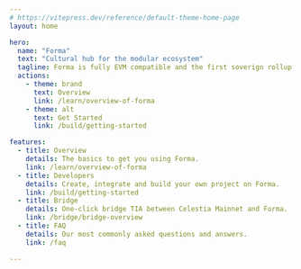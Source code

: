 ```yaml
---
# https://vitepress.dev/reference/default-theme-home-page
layout: home

hero:
  name: "Forma"
  text: "Cultural hub for the modular ecosystem"
  tagline: Forma is fully EVM compatible and the first soverign rollup. Built on Astria with Celestia underneath. 
  actions:
    - theme: brand
      text: Overview
      link: /learn/overview-of-forma
    - theme: alt
      text: Get Started
      link: /build/getting-started

features:
  - title: Overview
    details: The basics to get you using Forma.
    link: /learn/overview-of-forma
  - title: Developers
    details: Create, integrate and build your own project on Forma.
    link: /build/getting-started
  - title: Bridge
    details: One-click bridge TIA between Celestia Mainnet and Forma.
    link: /bridge/bridge-overview
  - title: FAQ
    details: Our most commonly asked questions and answers.
    link: /faq

---
```


